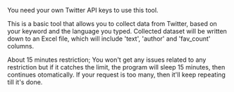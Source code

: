 You need your own Twitter API keys to use this tool.

This is a basic tool that allows you to collect data from Twitter, based on your keyword and the language you typed. Collected dataset will be written down to an Excel file, which will include 'text', 'author' and 'fav_count' columns.

About 15 minutes restriction; 
You won't get any issues related to any restriction but if it catches the limit, the program will sleep 15 minutes, then continues otomatically. If your request is too many, then it'll keep repeating till it's done.
